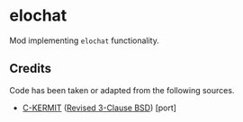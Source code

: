 # elochat
Mod implementing `elochat` functionality.

## Credits
Code has been taken or adapted from the following sources.

- [C-KERMIT](http://www.columbia.edu/kermit/ck90.html) ([Revised 3-Clause BSD](http://www.columbia.edu/kermit/cu-bsd-license.html)) [port]

